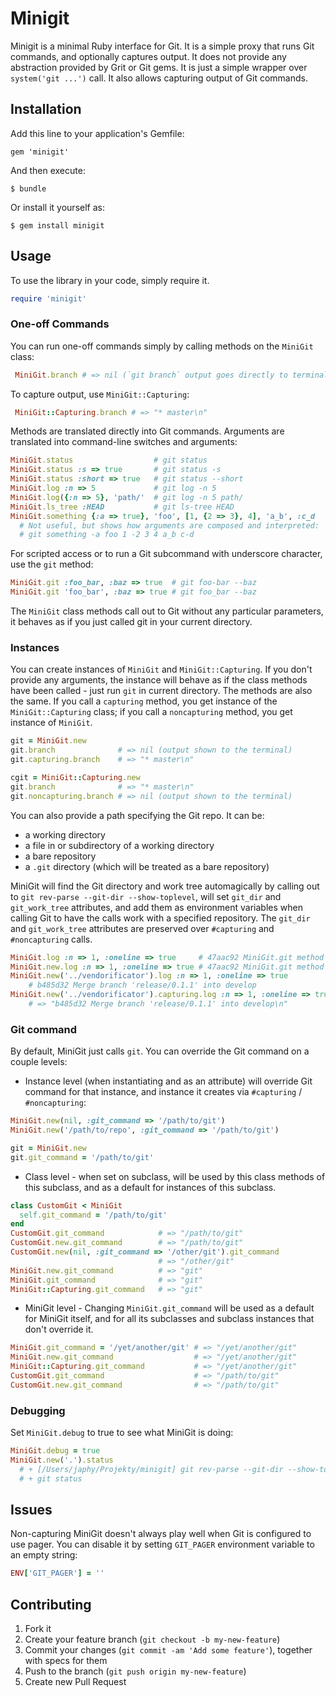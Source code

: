 # Minigit

Minigit is a minimal Ruby interface for Git. It is a simple proxy that
runs Git commands, and optionally captures output. It does not provide
any abstraction provided by Grit or Git gems. It is just a simple
wrapper over `system('git ...')` call. It also allows capturing output
of Git commands.

## Installation

Add this line to your application's Gemfile:

    gem 'minigit'

And then execute:

    $ bundle

Or install it yourself as:

    $ gem install minigit

## Usage

To use the library in your code, simply require it.

```ruby
require 'minigit'
```

### One-off Commands

You can run one-off commands simply by calling methods on the `MiniGit`
class:

```ruby
 MiniGit.branch # => nil (`git branch` output goes directly to terminal)
```

To capture output, use `MiniGit::Capturing`:

```ruby
 MiniGit::Capturing.branch # => "* master\n"
```

Methods are translated directly into Git commands. Arguments are
translated into command-line switches and arguments:

```ruby
MiniGit.status                  # git status
MiniGit.status :s => true       # git status -s
MiniGit.status :short => true   # git status --short
MiniGit.log :n => 5             # git log -n 5
MiniGit.log({:n => 5}, 'path/'  # git log -n 5 path/
MiniGit.ls_tree :HEAD           # git ls-tree HEAD
MiniGit.something {:a => true}, 'foo', [1, {2 => 3}, 4], 'a_b', :c_d
  # Not useful, but shows how arguments are composed and interpreted:
  # git something -a foo 1 -2 3 4 a_b c-d
```

For scripted access or to run a Git subcommand with underscore
character, use the `git` method:

```ruby
MiniGit.git :foo_bar, :baz => true  # git foo-bar --baz
MiniGit.git 'foo_bar', :baz => true # git foo_bar --baz
```

The `MiniGit` class methods call out to Git without any particular
parameters, it behaves as if you just called git in your current
directory.

### Instances

You can create instances of `MiniGit` and `MiniGit::Capturing`. If you
don't provide any arguments, the instance will behave as if the class
methods have been called - just run `git` in current directory. The
methods are also the same. If you call a `capturing` method, you get
instance of the `MiniGit::Capturing` class; if you call a `noncapturing`
method, you get instance of `MiniGit`.

```ruby
git = MiniGit.new
git.branch              # => nil (output shown to the terminal)
git.capturing.branch    # => "* master\n"
```

```ruby
cgit = MiniGit::Capturing.new
git.branch              # => "* master\n"
git.noncapturing.branch # => nil (output shown to the terminal)
```

You can also provide a path specifying the Git repo. It can be:

 * a working directory
 * a file in or subdirectory of a working directory
 * a bare repository
 * a `.git` directory (which will be treated as a bare repository)

MiniGit will find the Git directory and work tree automagically by
calling out to `git rev-parse --git-dir --show-toplevel`, will set
`git_dir` and `git_work_tree` attributes, and add them as environment
variables when calling Git to have the calls work with a specified
repository. The `git_dir` and `git_work_tree` attributes are preserved
over `#capturing` and `#noncapturing` calls.

```ruby
MiniGit.log :n => 1, :oneline => true     # 47aac92 MiniGit.git method
MiniGit.new.log :n => 1, :oneline => true # 47aac92 MiniGit.git method
MiniGit.new('../vendorificator').log :n => 1, :oneline => true
    # b485d32 Merge branch 'release/0.1.1' into develop
MiniGit.new('../vendorificator').capturing.log :n => 1, :oneline => true
    # => "b485d32 Merge branch 'release/0.1.1' into develop\n"
```

### Git command

By default, MiniGit just calls `git`. You can override the Git command
on a couple levels:

 * Instance level (when instantiating and as an attribute) will
   override Git command for that instance, and instance it creates via
   `#capturing` / `#noncapturing`:
   
```ruby
MiniGit.new(nil, :git_command => '/path/to/git')
MiniGit.new('/path/to/repo', :git_command => '/path/to/git')
```

```ruby
git = MiniGit.new
git.git_command = '/path/to/git'
```

 * Class level - when set on subclass, will be used by this class
   methods of this subclass, and as a default for instances of this
   subclass.

```ruby
class CustomGit < MiniGit
  self.git_command = '/path/to/git'
end  
CustomGit.git_command            # => "/path/to/git"
CustomGit.new.git_command        # => "/path/to/git"
CustomGit.new(nil, :git_command => '/other/git').git_command
                                 # => "/other/git"
MiniGit.new.git_command          # => "git"
MiniGit.git_command              # => "git"
MiniGit::Capturing.git_command   # => "git"
```

 * MiniGit level - Changing `MiniGit.git_command` will be used as a
   default for MiniGit itself, and for all its subclasses and subclass
   instances that don't override it.

```ruby
MiniGit.git_command = '/yet/another/git' # => "/yet/another/git"
MiniGit.new.git_command                  # => "/yet/another/git"
MiniGit::Capturing.git_command           # => "/yet/another/git"
CustomGit.git_command                    # => "/path/to/git"
CustomGit.new.git_command                # => "/path/to/git"
```

### Debugging

Set `MiniGit.debug` to true to see what MiniGit is doing:

```ruby
MiniGit.debug = true
MiniGit.new('.').status
  # + [/Users/japhy/Projekty/minigit] git rev-parse --git-dir --show-toplevel # => ".git\n/Users/japhy/Projekty/minigit\n"
  # + git status
```

## Issues

Non-capturing MiniGit doesn't always play well when Git is configured
to use pager. You can disable it by setting `GIT_PAGER` environment
variable to an empty string:

```ruby
ENV['GIT_PAGER'] = ''
```

## Contributing

1. Fork it
2. Create your feature branch (`git checkout -b my-new-feature`)
3. Commit your changes (`git commit -am 'Add some feature'`), together
   with specs for them
4. Push to the branch (`git push origin my-new-feature`)
5. Create new Pull Request
